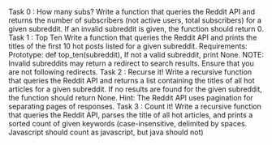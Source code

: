 Task 0 :  How many subs? 
Write a function that queries the Reddit API and returns the number of subscribers (not active users, total subscribers) for a given subreddit. If an invalid subreddit is given, the function should return 0.
Task 1 : Top Ten
Write a function that queries the Reddit API and prints the titles of the first 10 hot posts listed for a given subreddit.
Requirements: Prototype: def top_ten(subreddit), If not a valid subreddit, print None. NOTE: Invalid subreddits may return a redirect to search results. Ensure that you are not following redirects.
Task 2 : Recurse it!
Write a recursive function that queries the Reddit API and returns a list containing the titles of all hot articles for a given subreddit. If no results are found for the given subreddit, the function should return None.
Hint: The Reddit API uses pagination for separating pages of responses.
Task 3 : Count it!
Write a recursive function that queries the Reddit API, parses the title of all hot articles, and prints a sorted count of given keywords (case-insensitive, delimited by spaces. Javascript should count as javascript, but java should not)
